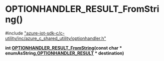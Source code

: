 # OPTIONHANDLER_RESULT_FromString()

\#include ["azure-iot-sdk-c/c-utility/inc/azure_c_shared_utility/optionhandler.h"](../iot-c-ref-optionhandler-h.md)  

**int [OPTIONHANDLER_RESULT_FromString](#optionhandler_8h_1a9ae064991edfd769f1dd8b7c6f3222a7)(const char * enumAsString,[OPTIONHANDLER_RESULT](#optionhandler_8h_1aa39865f6f7b6692ac4d724fac6c9dbbd) * destination)**

